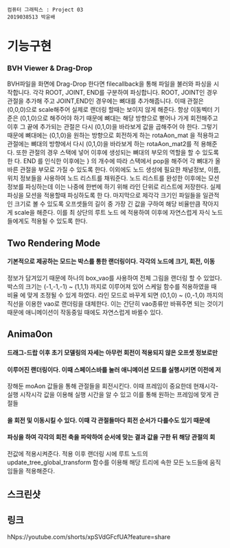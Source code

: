 ```
컴퓨터 그래픽스 : Project 03
2019038513 박윤배
```
# 기능구현

### BVH Viewer & Drag-Drop

BVH파일을 화면에 Drag-Drop 한다면 filecallback을 통해 파일을 불러와 파싱을 시작합니다.
각각 ROOT, JOINT, END를 구분하여 파싱합니다. ROOT, JOINT인 경우 관절을 추가해 주고
JOINT,END인 경우에는 뼈대를 추가해줍니다. 이때 관절은 (0,0,0)으로 scale해주어 실제로
랜더링 할때는 보이지 않게 해준다.
항상 이동벡터 기준은 (0,1,0)으로 해주어야 하기 때문에 뼈대는 해당 방향으로 뻗어나
가게 회전해주고 이후 그 끝에 추가되는 관절은 다시 (0,1,0)을 바라보게 값을 곱해주어
야 한다. 그렇기 때문에 뼈대에는 (0,1,0)을 원하는 방향으로 회전하게 하는 rotaAon_mat
을 적용하고 관절에는 뼈대의 방향에서 다시 (0,1,0)을 바라보게 하는 rotaAon_mat2를 적
용해준다.
또한 관절의 경우 스택에 넣어 이후에 생성되는 뼈대의 부모의 역할을 할 수 있도록 한
다. END 를 인식한 이후에는 } 의 개수에 따라 스택에서 pop을 해주어 각 뼈대가 올바른
관절을 부모로 가질 수 있도록 한다.
이외에도 노드 생성에 필요한 채널정보, 이름, 위치 정보들을 사용하여 노드 리스트를
채워준다. 노드 리스트를 완성한 이후에는 모션 정보를 파싱하는데 이는 나중에 한번에
하기 위해 라인 단위로 리스트에 저장한다. 실제 파싱을 모션을 적용할때 파싱하도록 한
다.
마지막으로 제각각 크기인 파일들을 일관적인 크기로 볼 수 있도록 오프셋들의 길이 중
가장 긴 값을 구하여 해당 비율만큼 작아지게 scale을 해준다. 이를 최 상단의 루트 노드
에 적용하여 이후에 자연스럽게 자식 노드들에게도 적용될 수 있도록 한다.

## Two Rendering Mode

#### 기본적으로 제공하는 모드는 박스를 통한 랜더링이다. 각각의 노드에 크기, 회전, 이동

정보가 담겨있기 때문에 하나의 box_vao를 사용하여 전체 그림을 랜더링 할 수 있었다.
박스의 크기는 (-1,-1,-1) ~ (1,1,1) 까지로 이루어져 있어 스케일 함수를 적용하였을 때 비율
에 맞게 조정될 수 있게 하였다. 라인 모드로 바꾸게 되면 (0,1,0) ~ (0,-1,0) 까지의 직선을
이용한 vao로 랜더링을 대체한다. 이는 간단히 vao종류만 바꿔주면 되는 것이기 때문에
애니메이션이 작동중일 때에도 자연스럽게 바뀔수 있다.

## Anima0on

#### 드래그-드랍 이후 초기 모델링의 자세는 아무런 회전이 적용되지 않은 오프셋 정보로만

#### 이루어진 랜더링이다. 이때 스페이스바를 눌러 애니메이션 모드를 실행시키면 이전에 저

장해둔 moAon 값들을 통해 관절들을 회전시킨다. 이때 프레임이 중요한데 현재시각-실행
시작시각 값을 이용해 실행 시간을 알 수 있고 이를 통해 원하는 프레임에 맞게 관절들


#### 을 회전 및 이동시킬 수 있다. 이때 각 관절들마다 회전 순서가 다를수도 있기 때문에

#### 파싱을 하여 각각의 회전 축을 파악하여 순서에 맞는 결과 값을 구한 뒤 해당 관절의 회

전값에 적용시켜준다. 적용 이후 랜더링 시에 루트 노드의 update_tree_global_transform
함수를 이용해 해당 트리에 속한 모든 노드들에 움직임들을 적용해준다.

## 스크린샷

## 링크

hNps://youtube.com/shorts/xpSVdGFcfUA?feature=share


